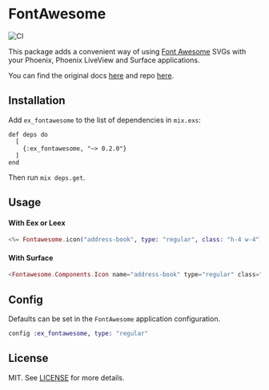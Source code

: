 # FontAwesome

![CI](https://github.com/miguel-s/ex_fontawesome/actions/workflows/ci.yml/badge.svg)

This package adds a convenient way of using [Font Awesome](https://fontawesome.com) SVGs with your Phoenix, Phoenix LiveView and Surface applications.

You can find the original docs [here](https://fontawesome.com) and repo [here](https://github.com/FortAwesome/Font-Awesome).

## Installation

Add `ex_fontawesome` to the list of dependencies in `mix.exs`:

    def deps do
      [
        {:ex_fontawesome, "~> 0.2.0"}
      ]
    end

Then run `mix deps.get`.

## Usage

#### With Eex or Leex

```elixir
<%= Fontawesome.icon("address-book", type: "regular", class: "h-4 w-4") %>
```

#### With Surface

```elixir
<Fontawesome.Components.Icon name="address-book" type="regular" class="h-4 w-4" />
```

## Config

Defaults can be set in the `FontAwesome` application configuration.

```elixir
config :ex_fontawesome, type: "regular"
```

## License

MIT. See [LICENSE](https://github.com/miguel-s/ex_fontawesome/blob/master/LICENSE) for more details.
